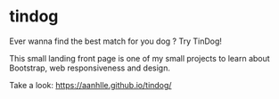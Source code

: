 # tindog

Ever wanna find the best match for you dog ? Try TinDog!

This small landing front page is one of my small projects to learn about Bootstrap, web responsiveness and design.

Take a look: https://aanhlle.github.io/tindog/
